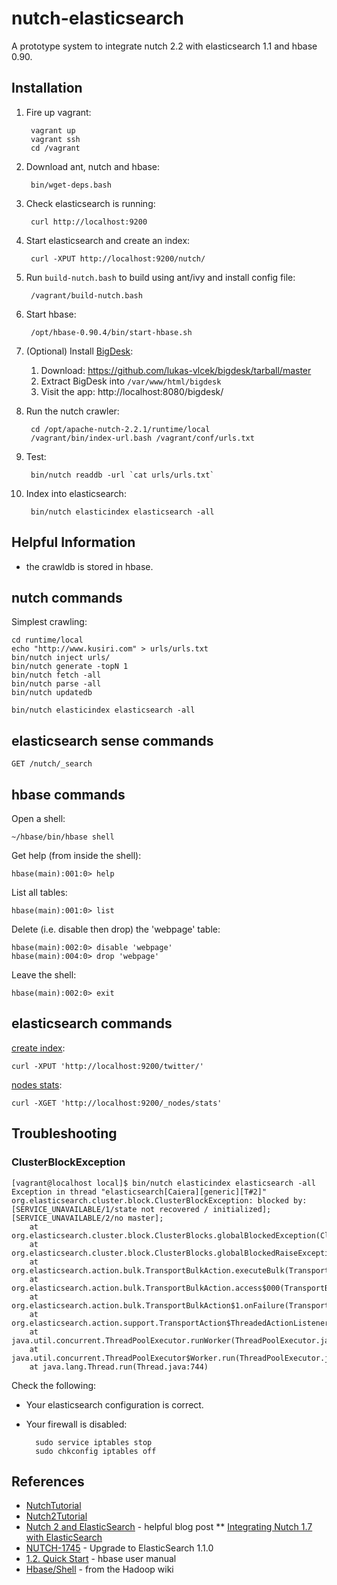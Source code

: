 nutch-elasticsearch
===================

A prototype system to integrate nutch 2.2 with elasticsearch 1.1 and hbase 0.90.

Installation
------------

1. Fire up vagrant:

        vagrant up
        vagrant ssh
        cd /vagrant
        
1. Download ant, nutch and hbase:

        bin/wget-deps.bash

1. Check elasticsearch is running:

        curl http://localhost:9200

1. Start elasticsearch and create an index:

        curl -XPUT http://localhost:9200/nutch/

1. Run `build-nutch.bash` to build using ant/ivy and install config file:

        /vagrant/build-nutch.bash

1. Start hbase:

        /opt/hbase-0.90.4/bin/start-hbase.sh

1. (Optional) Install [BigDesk](http://bigdesk.org/):
    1. Download: https://github.com/lukas-vlcek/bigdesk/tarball/master
    1. Extract BigDesk into `/var/www/html/bigdesk`
    1. Visit the app: http://localhost:8080/bigdesk/

1. Run the nutch crawler:

        cd /opt/apache-nutch-2.2.1/runtime/local
        /vagrant/bin/index-url.bash /vagrant/conf/urls.txt

1. Test:

        bin/nutch readdb -url `cat urls/urls.txt`

1. Index into elasticsearch:

        bin/nutch elasticindex elasticsearch -all


Helpful Information
-------------------

* the crawldb is stored in hbase.

nutch commands
--------------

Simplest crawling:

    cd runtime/local
    echo "http://www.kusiri.com" > urls/urls.txt
    bin/nutch inject urls/
    bin/nutch generate -topN 1
    bin/nutch fetch -all
    bin/nutch parse -all
    bin/nutch updatedb

    bin/nutch elasticindex elasticsearch -all


elasticsearch sense commands
----------------------------

    GET /nutch/_search
    
hbase commands
--------------

Open a shell:
    
    ~/hbase/bin/hbase shell

Get help (from inside the shell):

    hbase(main):001:0> help

List all tables:

    hbase(main):001:0> list

Delete (i.e. disable then drop) the 'webpage' table:

    hbase(main):002:0> disable 'webpage'
    hbase(main):004:0> drop 'webpage'

Leave the shell:

    hbase(main):002:0> exit

elasticsearch commands
----------------------

[create index](http://www.elasticsearch.org/guide/en/elasticsearch/reference/current/indices-create-index.html):

    curl -XPUT 'http://localhost:9200/twitter/'

[nodes stats](http://www.elasticsearch.org/guide/en/elasticsearch/reference/current/cluster-nodes-stats.html):

    curl -XGET 'http://localhost:9200/_nodes/stats'

Troubleshooting
---------------

### ClusterBlockException

    [vagrant@localhost local]$ bin/nutch elasticindex elasticsearch -all
    Exception in thread "elasticsearch[Caiera][generic][T#2]" org.elasticsearch.cluster.block.ClusterBlockException: blocked by: [SERVICE_UNAVAILABLE/1/state not recovered / initialized];[SERVICE_UNAVAILABLE/2/no master];
        at org.elasticsearch.cluster.block.ClusterBlocks.globalBlockedException(ClusterBlocks.java:138)
        at org.elasticsearch.cluster.block.ClusterBlocks.globalBlockedRaiseException(ClusterBlocks.java:128)
        at org.elasticsearch.action.bulk.TransportBulkAction.executeBulk(TransportBulkAction.java:197)
        at org.elasticsearch.action.bulk.TransportBulkAction.access$000(TransportBulkAction.java:65)
        at org.elasticsearch.action.bulk.TransportBulkAction$1.onFailure(TransportBulkAction.java:143)
        at org.elasticsearch.action.support.TransportAction$ThreadedActionListener$2.run(TransportAction.java:117)
        at java.util.concurrent.ThreadPoolExecutor.runWorker(ThreadPoolExecutor.java:1145)
        at java.util.concurrent.ThreadPoolExecutor$Worker.run(ThreadPoolExecutor.java:615)
        at java.lang.Thread.run(Thread.java:744)

Check the following:
* Your elasticsearch configuration is correct.
* Your firewall is disabled:

        sudo service iptables stop
        sudo chkconfig iptables off



References
----------

* [NutchTutorial](http://wiki.apache.org/nutch/NutchTutorial)
* [Nutch2Tutorial](http://wiki.apache.org/nutch/Nutch2Tutorial)
* [Nutch 2 and ElasticSearch](http://www.sigpwned.com/content/nutch-2-and-elasticsearch) - helpful blog post
** [Integrating Nutch 1.7 with ElasticSearch](https://www.mind-it.info/integrating-nutch-1-7-elasticsearch/)
* [NUTCH-1745](https://issues.apache.org/jira/browse/NUTCH-1745) - Upgrade to ElasticSearch 1.1.0
* [1.2. Quick Start](http://hbase.apache.org/book/quickstart.html) - hbase user manual
* [Hbase/Shell](https://wiki.apache.org/hadoop/Hbase/Shell) - from the Hadoop wiki
